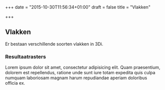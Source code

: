 +++
date = "2015-10-30T11:56:34+01:00"
draft = false
title = "Vlakken"

+++

Vlakken
-------

Er bestaan verschillende soorten vlakken in 3Di. 

<div class="panel panel-default">
  <div class="panel-heading">
    <h3 class="panel-title">Resultaatrasters</h3>
  </div>
  <div class="panel-body">
    Lorem ipsum dolor sit amet, consectetur adipisicing elit. Quam praesentium, dolorem est repellendus, ratione unde sunt iure totam expedita quis culpa numquam laboriosam magnam harum repudiandae aperiam doloribus officia ex.
  </div>
</div>